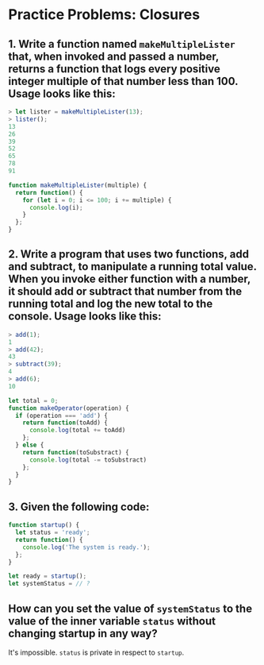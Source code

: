 # Practice Problems: Closures

## 1. Write a function named `makeMultipleLister` that, when invoked and passed a number, returns a function that logs every positive integer multiple of that number less than 100. Usage looks like this:

```js
> let lister = makeMultipleLister(13);
> lister();
13
26
39
52
65
78
91
```

```js
function makeMultipleLister(multiple) {
  return function() {
    for (let i = 0; i <= 100; i += multiple) {
      console.log(i);
    }
  };
}
```

## 2. Write a program that uses two functions, add and subtract, to manipulate a running total value. When you invoke either function with a number, it should add or subtract that number from the running total and log the new total to the console. Usage looks like this:

```js
> add(1);
1
> add(42);
43
> subtract(39);
4
> add(6);
10
```

```js
let total = 0;
function makeOperator(operation) {
  if (operation === 'add') {
    return function(toAdd) {
      console.log(total += toAdd)
    };
  } else {
    return function(toSubstract) {
      console.log(total -= toSubstract)
    };
  }
}
```

## 3. Given the following code:

```js
function startup() {
  let status = 'ready';
  return function() {
    console.log('The system is ready.');
  };
}

let ready = startup();
let systemStatus = // ?
```

## How can you set the value of `systemStatus` to the value of the inner variable `status` without changing startup in any way?

It's impossible. `status` is private in respect to `startup`.
